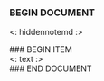 ### BEGIN DOCUMENT
<: hiddennotemd :>

<div class="cards-2col">
### BEGIN ITEM
<div class="card2up">
<: text :>
</div>
### END DOCUMENT
</div>
